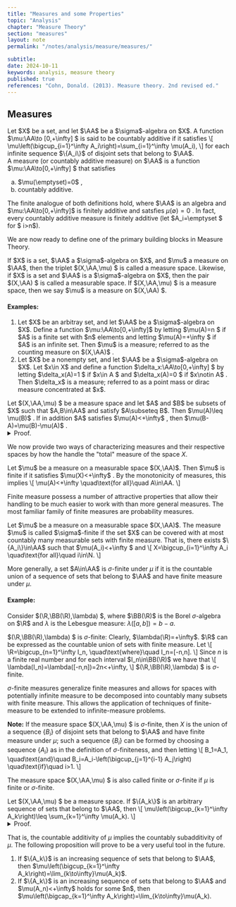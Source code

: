 ```yaml
---
title: "Measures and some Properties"
topic: "Analysis"
chapter: "Measure Theory"
section: "measures"
layout: note
permalink: "/notes/analysis/measure/measures/"

subtitle: 
date: 2024-10-11
keywords: analysis, measure theory
published: true
references: "Cohn, Donald. (2013). Measure theory. 2nd revised ed."
---
```


## Measures

<div class='definition' name='Countably additive'>
Let $X$ be a set, and let $\AA$ be a $\sigma$-algebra on $X$. A function $\mu:\AA\to [0,+\infty] $ is said to be countably additive if it satisfies
\[
\mu\left(\bigcup_{i=1}^\infty A_i\right)=\sum_{i=1}^\infty \mu(A_i),
\]
for each infinite sequence $\{A_i\}$ of disjoint sets that belong to $\AA$. 
</div>

<div class='definition' name='Measure'>
A measure (or countably additive measure) on $\AA$ is a function $\mu:\AA\to[0,+\infty] $ that satisfies
<ol type="a">
    <li>$\mu(\emptyset)=0$ ,</li>
    <li>countably additive.</li>
</ol>
</div>

The finite analogue of both definitions hold, where $\AA$ is an algebra and $\mu:\AA\to[0,+\infty]$ is finitely additive and satsfies $\mu(\emptyset)=0$ . In fact, every countably additive measure is finitely additive (let $A_i=\emptyset $ for $ i>n$). 

We are now ready to define one of the primary building blocks in Measure Theory.

<div class='definition' name='Measure space'>
If $X$ is a set, $\AA$ a $\sigma$-algebra on $X$, and $\mu$ a measure on $\AA$, then the triplet $(X,\AA,\mu) $ is called a measure space. Likewise, if $X$ is a set and $\AA$ is a $\sigma$-algebra on $X$, then the pair $(X,\AA) $ is called a measurable space. If $(X,\AA,\mu) $ is a measure space, then we say $\mu$ is a measure on $(X,\AA) $. 
</div>

#### Examples:

<ol>
    <li>Let $X$ be an arbitray set, and let $\AA$ be a $\sigma$-algebra on $X$. Define a function $\mu:\AA\to[0,+\infty]$ by letting $\mu(A)=n $ if $A$ is a finite set with $n$ elements and letting $\mu(A)=+\infty $ if $A$ is an infinite set. Then $\mu$ is a measure; referred to as the counting measure on $(X,\AA)$ .</li>
    <li>Let $X$ be a nonempty set, and let $\AA$ be a $\sigma$-algebra on $X$. Let $x\in X$ and define a function $\delta_x:\AA\to[0,+\infty] $ by letting $\delta_x(A)=1 $ if $x\in A $ and $\delta_x(A)=0 $ if $x\notin A$ . Then $\delta_x$ is a measure; referred to as a point mass or dirac measure concentrated at $x$.</li>
</ol>

<div class='proposition' name='Monotonicity of measures'>
Let $(X,\AA,\mu) $ be a measure space and let $A$ and $B$ be subsets of $X$ such that $A,B\in\AA$ and satisfy $A\subseteq B$. Then $\mu(A)\leq \mu(B)$ . If in addition $A$ satisfies $\mu(A)<+\infty$ , then $\mu(B-A)=\mu(B)-\mu(A)$ . 
</div>

<details class='proof'>
<summary>Proof.</summary>
The sets $A$ and $B-A$ are disjoint and satisfy $B=A\cup (B-A)$ ; thus the additivity of $\mu$ implies that
\[
\mu(B)=\mu(A)+\mu(B-A).
\]
Since $\mu(B-A)\geq 0$ , it follows that $\mu(A)\leq \mu(B)$ . If $\mu(A)<+\infty$ , the relation $\mu(B-A)=\mu(B)-\mu(A) $ also follows. 
</details>

We now provide two ways of characterizing measures and their respective spaces by how the handle the "total" measure of the space $X$. 

<div class='definition' name='Finite measure'>
Let $\mu$ be a measure on a measurable space $(X,\AA)$. Then $\mu$ is finite if it satisfies $\mu(X)<+\infty$ . By the monotonicity of measures, this implies
\[
\mu(A)<+\infty \quad\text{for all}\quad A\in\AA.
\]
</div>

Finite measure possess a number of attractive properties that allow their handling to be much easier to work with than more general measures. The most familiar family of finite measures are probability measures. 

<div class='definition' name='σ-Finite measure'>
Let $\mu$ be a measure on a measurable space $(X,\AA)$. The measure $\mu$ is called $\sigma$-finite if the set $X$ can be covered with at most countably many measurable sets with finite measure. That is, there exists $\{A_i\}\in\AA$ such that $\mu(A_i)<+\infty $  and
\[
X=\bigcup_{i=1}^\infty A_i \quad\text{for all}\quad i\in\N.   
\]

More generally, a set $A\in\AA$ is $\sigma$-finite under $\mu$ if it is the countable union of a sequence of sets that belong to $\AA$ and have finite measure under $\mu$. 
</div>

#### Example: 

Consider $(\R,\BB(\R),\lambda) $, where $\BB(\R)$ is the Borel $\sigma$-algebra on $\R$ and $\lambda$ is the Lebesgue measure: $\lambda([a,b])=b-a$. 

$(\R,\BB(\R),\lambda) $ is $\sigma$-finite: Clearly, $\lambda(\R)=+\infty$. $\R$ can be expressed as the countable union of sets with finite measure. Let
\\[
\R=\bigcup_{n=1}^\infty I_n, \quad\text{where}\quad I_n=[-n,n].
\\]
Since $n$ is a finite real number and for each interval $I_n\in\BB(\R)$ we have that
\\[
\lambda(I_n)=\lambda([-n,n])=2n<+\infty,
\\]
$(\R,\BB(\R),\lambda) $ is $\sigma$-finite. 

$\sigma$-finite measures generalize finite measures and allows for spaces with potentially infinite measure to be decomposed into countably many subsets with finite measure. This allows the application of techniques of finite-measure to be extended to infinite-measure problems. 

**Note:** If the measure space $(X,\AA,\mu) $  is $\sigma$-finite, then $X$ is the union of a sequence $\lbrace B_i\rbrace$ of disjoint sets that belong to $\AA$ and have finite measure under $\mu$; such a sequence $\lbrace B_i\rbrace$ can be formed by choosing a sequence $\lbrace A_i\rbrace$ as in the definition of $\sigma$-finiteness, and then letting
\\[
B_1=A_1, \quad\text{and}\quad B_i=A_i-\left(\bigcup_{j=1}^{i-1} A_j\right) \quad\text{if}\quad i>1. 
\\] 

The measure space $(X,\AA,\mu) $  is also called finite or $\sigma$-finite if $\mu$ is finite or $\sigma$-finite.

<div class='proposition' name='Countable subadditivity of μ'>
Let $(X,\AA,\mu) $ be a measure space. If $\{A_k\}$ is an arbitrary sequence of sets that belong to $\AA$, then 
\[
\mu\left(\bigcup_{k=1}^\infty A_k\right)\leq \sum_{k=1}^\infty \mu(A_k).
\]
</div>

<details class='proof'>
<summary>Proof.</summary>
 Define a sequence $\{B_k\}$ of subsets of $X$ by letting $B_1=A_1$ and letting $B_k=A_k-\left(\bigcup_{i=1}^{k-1} A_i\right)$ if $k>1$. Then each set $B_k$ belongs to $\AA$ and is a subset of the corresponding $A_k$, thus satisfying $\mu(B_k)\leq \mu(A_k)$. Since in addition the sets $B_k$ are disjoint and satisfy $\bigcup_{k=1}^\infty B_k=\bigcup_{k=1}^\infty A_k$, it follows that 
 \[
\mu\left(\bigcup_{k=1}^\infty A_k\right)=\mu\left(\bigcup_{k=1}^\infty B_k\right) = \sum_{k=1}^\infty \mu(B_k)\leq \sum_{k=1}^\infty \mu(A_k). 
 \]
</details>

That is, the countable additivity of $\mu$ implies the countably subadditivity of $\mu$. The following proposition will prove to be a very useful tool in the future. 

<div class='proposition' name='Continuity of measure'>
<ol>
    <li>If $\{A_k\}$ is an increasing sequence of sets that belong to $\AA$, then $\mu\left(\bigcup_{k=1}^\infty A_k\right)=\lim_{k\to\infty}\mu(A_k)$.</li>
    <li>If $\{A_k\}$ is an increasing sequence of sets that belong to $\AA$ and $\mu(A_n)<+\infty$ holds for some $n$, then $\mu\left(\bigcap_{k=1}^\infty A_k\right)=\lim_{k\to\infty}\mu(A_k).</li>
</ol>
</div>
